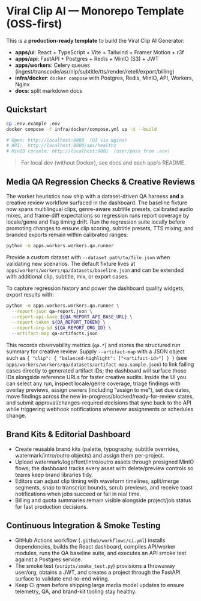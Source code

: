 
# Viral Clip AI — Monorepo Template (OSS-first)

This is a **production-ready template** to build the Viral Clip AI Generator:
- **apps/ui**: React + TypeScript + Vite + Tailwind + Framer Motion + r3f
- **apps/api**: FastAPI + Postgres + Redis + MinIO (S3) + JWT
- **apps/workers**: Celery queues (ingest/transcode/asr/nlp/subtitle/tts/render/retell/export/billing)
- **infra/docker**: `docker compose` with Postgres, Redis, MinIO, API, Workers, Nginx
- **docs**: split markdown docs

## Quickstart
```bash
cp .env.example .env
docker compose -f infra/docker/compose.yml up -d --build

# Open: http://localhost:8080  (UI via Nginx)
# API:  http://localhost:8080/api/healthz
# MinIO console: http://localhost:9001  (user/pass from .env)
```

> For local dev (without Docker), see docs and each app's README.

## Media QA Regression Checks & Creative Reviews

The worker heuristics now ship with a dataset-driven QA harness **and** a creative review workflow surfaced in the dashboard. The baseline fixture now spans multilingual clips, genre-aware subtitle presets, calibrated audio mixes, and frame-diff expectations so regression runs report coverage by locale/genre and flag timing drift. Run the regression suite locally before promoting changes to ensure clip scoring, subtitle presets, TTS mixing, and branded exports remain within calibrated ranges:

```bash
python -m apps.workers.workers.qa.runner
```

Provide a custom dataset with `--dataset path/to/file.json` when validating new scenarios. The default fixture lives at `apps/workers/workers/qa/datasets/baseline.json` and can be extended with additional clip, subtitle, mix, or export cases.

To capture regression history and power the dashboard quality widgets, export results with:

```bash
python -m apps.workers.workers.qa.runner \
  --report-json qa-report.json \
  --report-api-base ${QA_REPORT_API_BASE_URL} \
  --report-token ${QA_REPORT_TOKEN} \
  --report-org-id ${QA_REPORT_ORG_ID} \
  --artifact-map qa-artifacts.json
```

This records observability metrics (`qa.*`) and stores the structured run summary for creative review. Supply `--artifact-map` with a JSON object such as `{ "clip": { "balanced-highlight": ["<artifact-id>"] } }` (see `apps/workers/workers/qa/datasets/artifact-map.sample.json`) to link failing cases directly to generated artifact IDs; the dashboard will surface those IDs alongside reference URLs for faster creative audits. Inside the UI you can select any run, inspect locale/genre coverage, triage findings with overlay previews, assign owners (including “assign to me”), set due dates, move findings across the new in-progress/blocked/ready-for-review states, and submit approval/changes-required decisions that sync back to the API while triggering webhook notifications whenever assignments or schedules change.

## Brand Kits & Editorial Dashboard

- Create reusable brand kits (palette, typography, subtitle overrides, watermark/intro/outro objects) and assign them per-project.
- Upload watermark/logo/font/intro/outro assets through presigned MinIO flows; the dashboard tracks every asset with delete/preview controls so teams keep brand libraries tidy.
- Editors can adjust clip timing with waveform timelines, split/merge segments, snap to transcript bounds, scrub previews, and receive toast notifications when jobs succeed or fail in real time.
- Billing and quota summaries remain visible alongside project/job status for fast production decisions.

## Continuous Integration & Smoke Testing

- GitHub Actions workflow (`.github/workflows/ci.yml`) installs dependencies, builds the React dashboard, compiles API/worker modules, runs the QA baseline suite, and executes an API smoke test against a Postgres service.
- The smoke test (`scripts/smoke_test.py`) provisions a throwaway user/org, obtains a JWT, and creates a project through the FastAPI surface to validate end-to-end wiring.
- Keep CI green before shipping large media model updates to ensure telemetry, QA, and brand-kit tooling stay healthy.
